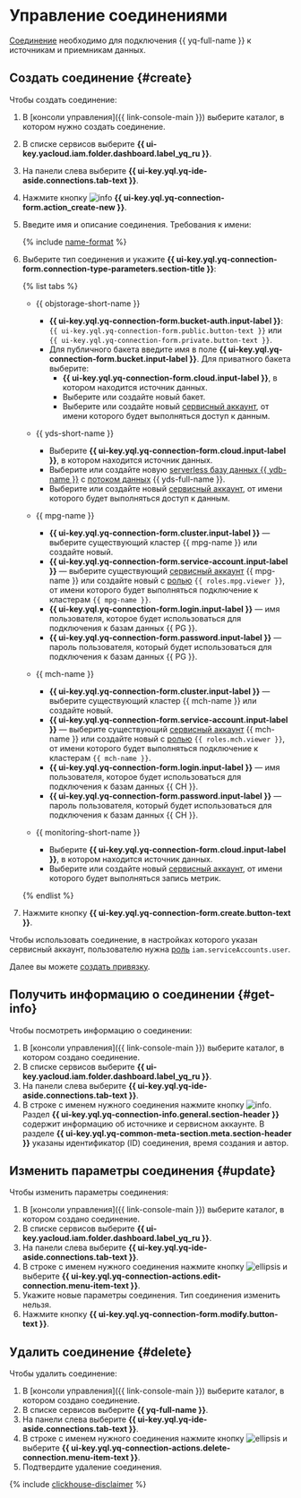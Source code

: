 # Управление соединениями

[Соединение](../concepts/glossary.md#connection) необходимо для подключения {{ yq-full-name }} к источникам и приемникам данных.

## Создать соединение {#create}

Чтобы создать соединение:

1. В [консоли управления]({{ link-console-main }}) выберите каталог, в котором нужно создать соединение.
1. В списке сервисов выберите **{{ ui-key.yacloud.iam.folder.dashboard.label_yq_ru }}**.
1. На панели слева выберите **{{ ui-key.yql.yq-ide-aside.connections.tab-text }}**.
1. Нажмите кнопку ![info](../../_assets/console-icons/plus.svg) **{{ ui-key.yql.yq-connection-form.action_create-new }}**.
1. Введите имя и описание соединения. Требования к имени:

    {% include [name-format](../_includes/connection-name-format.md) %}

1. Выберите тип соединения и укажите **{{ ui-key.yql.yq-connection-form.connection-type-parameters.section-title }}**:

   {% list tabs %}

   - {{ objstorage-short-name }}

     * **{{ ui-key.yql.yq-connection-form.bucket-auth.input-label }}**: `{{ ui-key.yql.yq-connection-form.public.button-text }}` или `{{ ui-key.yql.yq-connection-form.private.button-text }}`.
     * Для публичного бакета введите имя в поле **{{ ui-key.yql.yq-connection-form.bucket.input-label }}**.
       Для приватного бакета выберите:
       * **{{ ui-key.yql.yq-connection-form.cloud.input-label }}**, в котором находится источник данных.
       * Выберите или создайте новый бакет.
       * Выберите или создайте новый [сервисный аккаунт](../../iam/concepts/users/service-accounts.md), от имени которого будет выполняться доступ к данным.

   - {{ yds-short-name }}

     * Выберите **{{ ui-key.yql.yq-connection-form.cloud.input-label }}**, в котором находится источник данных.
     * Выберите или создайте новую [serverless базу данных {{ ydb-name }}](../../ydb/) с [потоком данных](../../data-streams/concepts/index.md) {{ yds-full-name }}.
     * Выберите или создайте новый [сервисный аккаунт](../../iam/concepts/users/service-accounts.md), от имени которого будет выполняться доступ к данным.

   - {{ mpg-name }}

      * **{{ ui-key.yql.yq-connection-form.cluster.input-label }}** — выберите существующий кластер {{ mpg-name }} или создайте новый.
      * **{{ ui-key.yql.yq-connection-form.service-account.input-label }}** — выберите существующий [сервисный аккаунт](../../iam/concepts/users/service-accounts.md) {{ mpg-name }} или создайте новый с [ролью](../../managed-postgresql/security/index.md#managed-postgresql-viewer) `{{ roles.mpg.viewer }}`, от имени которого будет выполняться подключение к кластерам `{{ mpg-name }}`.
      * **{{ ui-key.yql.yq-connection-form.login.input-label }}**  — имя пользователя, которое будет использоваться для подключения к базам данных {{ PG }}.
      * **{{ ui-key.yql.yq-connection-form.password.input-label }}**  — пароль пользователя, который будет использоваться для подключения к базам данных {{ PG }}.


   - {{ mch-name }}

      * **{{ ui-key.yql.yq-connection-form.cluster.input-label }}** — выберите существующий кластер {{ mch-name }} или создайте новый.
      * **{{ ui-key.yql.yq-connection-form.service-account.input-label }}** — выберите существующий [сервисный аккаунт](../../iam/concepts/users/service-accounts.md) {{ mch-name }} или создайте новый с [ролью](../../managed-clickhouse/security.md#managed-clickhouse-viewer) `{{ roles.mch.viewer }}`, от имени которого будет выполняться подключение к кластерам `{{ mch-name }}`.
      * **{{ ui-key.yql.yq-connection-form.login.input-label }}**  — имя пользователя, которое будет использоваться для подключения к базам данных {{ CH }}.
      * **{{ ui-key.yql.yq-connection-form.password.input-label }}**  — пароль пользователя, который будет использоваться для подключения к базам данных {{ CH }}.


   - {{ monitoring-short-name }}

     * Выберите **{{ ui-key.yql.yq-connection-form.cloud.input-label }}**, в котором находится источник данных.
     * Выберите или создайте новый [сервисный аккаунт](../../iam/concepts/users/service-accounts.md), от имени которого будет выполняться запись метрик.

   {% endlist %}

1. Нажмите кнопку **{{ ui-key.yql.yq-connection-form.create.button-text }}**.

Чтобы использовать соединение, в настройках которого указан сервисный аккаунт, пользователю нужна [роль](../../iam/security/index.md#iam-serviceAccounts-user) `iam.serviceAccounts.user`.

Далее вы можете [создать привязку](binding.md#create).

## Получить информацию о соединении {#get-info}

Чтобы посмотреть информацию о соединении:

1. В [консоли управления]({{ link-console-main }}) выберите каталог, в котором создано соединение.
1. В списке сервисов выберите **{{ ui-key.yacloud.iam.folder.dashboard.label_yq_ru }}**.
1. На панели слева выберите **{{ ui-key.yql.yq-ide-aside.connections.tab-text }}**.
1. В строке с именем нужного соединения нажмите кнопку ![info](../../_assets/console-icons/circle-info.svg). Раздел **{{ ui-key.yql.yq-connection-info.general.section-header }}** содержит информацию об источнике и сервисном аккаунте. В разделе **{{ ui-key.yql.yq-common-meta-section.meta.section-header }}** указаны идентификатор (ID) соединения, время создания и автор.

## Изменить параметры соединения {#update}

Чтобы изменить параметры соединения:

1. В [консоли управления]({{ link-console-main }}) выберите каталог, в котором создано соединение.
1. В списке сервисов выберите **{{ ui-key.yacloud.iam.folder.dashboard.label_yq_ru }}**.
1. На панели слева выберите **{{ ui-key.yql.yq-ide-aside.connections.tab-text }}**.
1. В строке с именем нужного соединения нажмите кнопку ![ellipsis](../../_assets/console-icons/ellipsis.svg) и выберите **{{ ui-key.yql.yq-connection-actions.edit-connection.menu-item-text }}**.
1. Укажите новые параметры соединения. Тип соединения изменить нельзя.
1. Нажмите кнопку **{{ ui-key.yql.yq-connection-form.modify.button-text }}**.

## Удалить соединение {#delete}

Чтобы удалить соединение:

1. В [консоли управления]({{ link-console-main }}) выберите каталог, в котором создано соединение.
1. В списке сервисов выберите **{{ yq-full-name }}**.
1. На панели слева выберите **{{ ui-key.yql.yq-ide-aside.connections.tab-text }}**.
1. В строке с именем нужного соединения нажмите кнопку ![ellipsis](../../_assets/console-icons/ellipsis.svg) и выберите **{{ ui-key.yql.yq-connection-actions.delete-connection.menu-item-text }}**.
1. Подтвердите удаление соединения.

{% include [clickhouse-disclaimer](../../_includes/clickhouse-disclaimer.md) %}
